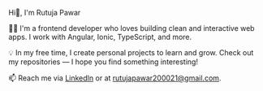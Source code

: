 Hi👋, I'm Rutuja Pawar

👩‍💻 I'm a frontend developer who loves building clean and interactive web apps. I work with Angular, Ionic, TypeScript, and more.

💡 In my free time, I create personal projects to learn and grow. Check out my repositories — I hope you find something interesting!

📫 Reach me via [LinkedIn](https://www.linkedin.com/in/rutuja-pawar-3666a522b/) or at rutujapawar200021@gmail.com.
